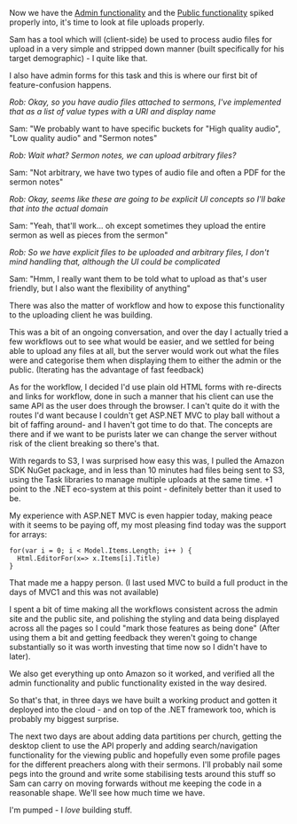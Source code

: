 Now we have the [Admin functionality](/entries/this-week,-lets-create-a-start-up---day-1.html) and the [Public functionality](/entries/this-week,-lets-create-a-start-up---day-2.html) spiked properly into, it's time to look at file uploads properly.

Sam has a tool which will (client-side) be used to process audio files for upload in a very simple and stripped down manner (built specifically for his target demographic) - I quite like that.

I also have admin forms for this task and this is where our first bit of feature-confusion happens.

*Rob: Okay, so you have audio files attached to sermons, I've implemented that as a list of value types with a URI and display name*

Sam: "We probably want to have specific buckets for "High quality audio", "Low quality audio" and "Sermon notes"

*Rob: Wait what? Sermon notes, we can upload arbitrary files?*

Sam: "Not arbitrary, we have two types of audio file and often a PDF for the sermon notes"

*Rob: Okay, seems like these are going to be explicit UI concepts so I'll bake that into the actual domain*

Sam: "Yeah, that'll work... oh except sometimes they upload the entire sermon as well as pieces from the sermon"

*Rob: So we have explicit files to be uploaded and arbitrary files, I don't mind handling that, although the UI could be complicated*

Sam: "Hmm, I really want them to be told what to upload as that's user friendly, but I also want the flexibility of anything"

There was also the matter of workflow and how to expose this functionality to the uploading client he was building.

This was a bit of an ongoing conversation, and over the day I actually tried a few workflows out to see what would be easier, and we settled for being able to upload any files at all, but the server would work out what the files were and categorise them when displaying them to either the admin or the public. (Iterating has the advantage of fast feedback)

As for the workflow, I decided I'd use plain old HTML forms with re-directs and links for workflow, done in such a manner that his client can use the same API as the user does through the browser. I can't quite do it with the routes I'd want because I couldn't get ASP.NET MVC to play ball without a bit of faffing around- and I haven't got time to do that. The concepts are there and if we want to be purists later we can change the server without risk of the client breaking so there's that.

With regards to S3, I was surprised how easy this was, I pulled the Amazon SDK NuGet package, and in less than 10 minutes had files being sent to S3, using the Task libraries to manage multiple uploads at the same time. +1 point to the .NET eco-system at this point - definitely better than it used to be.

My experience with ASP.NET MVC is even happier today, making peace with it seems to be paying off, my most pleasing find today was the support for arrays:

    for(var i = 0; i < Model.Items.Length; i++ ) {
      Html.EditorFor(x=> x.Items[i].Title)
    }

That made me a happy person. (I last used MVC to build a full product in the days of MVC1 and this was not available)

I spent a bit of time making all the workflows consistent across the admin site and the public site, and polishing the styling and data being displayed across all the pages so I could "mark those features as being done" (After using them a bit and getting feedback they weren't going to change substantially so it was worth investing that time now so I didn't have to later).

We also get everything up onto Amazon so it worked, and verified all the admin functionality and public functionality existed in the way desired.

So that's that, in three days we have built a working product and gotten it deployed into the cloud - and on top of the .NET framework too, which is probably my biggest surprise.

The next two days are about adding data partitions per church, getting the desktop client to use the API properly and adding search/navigation functionality for the viewing public and hopefully even some profile pages for the different preachers along with their sermons. I'll probably nail some pegs into the ground and write some stabilising tests around this stuff so Sam can carry on moving forwards without me keeping the code in a reasonable shape. We'll see how much time we have.

I'm pumped - I *love* building stuff.
